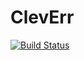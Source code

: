 # ClevErr

[![Build Status](https://github.com/Ntropic/ClevErr.jl/actions/workflows/CI.yml/badge.svg?branch=main)](https://github.com/Ntropic/ClevErr.jl/actions/workflows/CI.yml?query=branch%3Amain)
